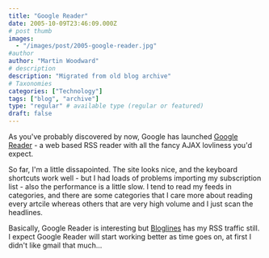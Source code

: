 ```yaml
---
title: "Google Reader"
date: 2005-10-09T23:46:09.000Z
# post thumb
images:
  - "/images/post/2005-google-reader.jpg"
#author
author: "Martin Woodward"
# description
description: "Migrated from old blog archive"
# Taxonomies
categories: ["Technology"]
tags: ["blog", "archive"]
type: "regular" # available type (regular or featured)
draft: false
---
```


As you've probably discovered by now, Google has launched [Google Reader](http://www.google.com/reader/) - a web based RSS reader with all the fancy AJAX lovliness you'd expect.

So far, I'm a little dissapointed.  The site looks nice, and the keyboard shortcuts work well - but I had loads of problems importing my subscription list - also the performance is a little slow.  I tend to read my feeds in categories, and there are some categories that I care more about reading every artcile whereas others that are very high volume and I just scan the headlines.

Basically, Google Reader is interesting but [Bloglines](http://www.bloglines.com) has my RSS traffic still.  I expect Google Reader will start working better as time goes on, at first I didn't like gmail that much...
